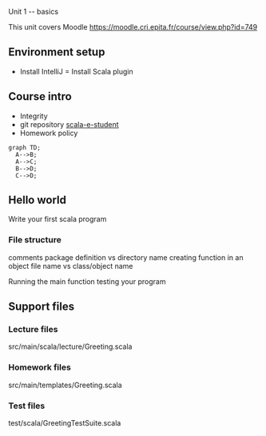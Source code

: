 Unit 1 -- basics

This unit covers Moodle https://moodle.cri.epita.fr/course/view.php?id=749

## Environment setup

- Install IntelliJ
= Install Scala plugin

## Course intro

- Integrity
- git repository [scala-e-student](https://gitlab.lrde.epita.fr/jnewton/scala-e-student)
- Homework policy

```mermaid
graph TD;
  A-->B;
  A-->C;
  B-->D;
  C-->D;
```



## Hello world

Write your first scala program


### File structure
comments
package definition vs directory name
creating function in an object
file name vs class/object name

Running the main function
testing your program


## Support files

### Lecture files
src/main/scala/lecture/Greeting.scala
 
### Homework files
src/main/templates/Greeting.scala

### Test files
test/scala/GreetingTestSuite.scala
